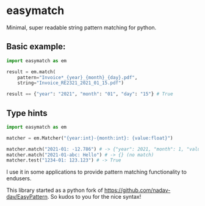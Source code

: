 # easymatch

Minimal, super readable string pattern matching for python.

## Basic example:

```python
import easymatch as em

result = em.match(
    pattern="Invoice*_{year}_{month}_{day}.pdf",
    string="Invoice_RE2321_2021_01_15.pdf")

result == {"year": "2021", "month": "01", "day": "15"} # True

```

## Type hints

```python
import easymatch as em

matcher = em.Matcher("{year:int}-{month:int}: {value:float}")

matcher.match("2021-01: -12.786") # -> {"year": 2021, "month": 1, "value": -12.786}
matcher.match("2021-01-abc: Hello") # -> {} (no match)
matcher.test("1234-01: 123.123") # -> True
```

I use it in some applications to provide pattern matching functionality to endusers.

This library started as a python fork of https://github.com/nadav-dav/EasyPattern.
So kudos to you for the nice syntax!
